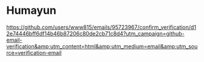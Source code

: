 # Humayun
https://github.com/users/www815/emails/95723967/confirm_verification/d12e74446bff6df14b46b87206c80de2cb71c8d4?utm_campaign=github-email-verification&amp;utm_content=html&amp;utm_medium=email&amp;utm_source=verification-email
